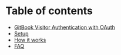 # Table of contents

* [GitBook Visitor Authentication with OAuth](README.md)
* [Setup](../setup.md)
* [How it works](../how-it-works.md)
* [FAQ](../faq.md)

